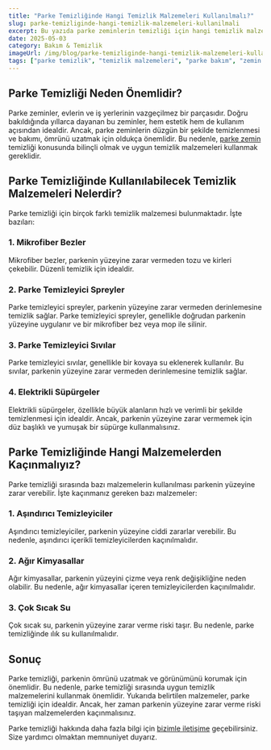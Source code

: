 ```yaml
---
title: "Parke Temizliğinde Hangi Temizlik Malzemeleri Kullanılmalı?"
slug: parke-temizliginde-hangi-temizlik-malzemeleri-kullanilmali
excerpt: Bu yazıda parke zeminlerin temizliği için hangi temizlik malzemelerinin kullanılması gerektiğini ele alacağız.
date: 2025-05-03
category: Bakım & Temizlik
imageUrl: /img/blog/parke-temizliginde-hangi-temizlik-malzemeleri-kullanilmali.png
tags: ["parke temizlik", "temizlik malzemeleri", "parke bakım", "zemin temizlik", "parke temizlik ürünleri"]
---
```


<h2>Parke Temizliği Neden Önemlidir?</h2>
<p>Parke zeminler, evlerin ve iş yerlerinin vazgeçilmez bir parçasıdır. Doğru bakıldığında yıllarca dayanan bu zeminler, hem estetik hem de kullanım açısından idealdir. Ancak, parke zeminlerin düzgün bir şekilde temizlenmesi ve bakımı, ömrünü uzatmak için oldukça önemlidir. Bu nedenle, <a href="https://parkeshop.com">parke zemin</a> temizliği konusunda bilinçli olmak ve uygun temizlik malzemeleri kullanmak gereklidir.</p>

<h2>Parke Temizliğinde Kullanılabilecek Temizlik Malzemeleri Nelerdir?</h2>
<p>Parke temizliği için birçok farklı temizlik malzemesi bulunmaktadır. İşte bazıları:</p>

<h3>1. Mikrofiber Bezler</h3>
<p>Mikrofiber bezler, parkenin yüzeyine zarar vermeden tozu ve kirleri çekebilir. Düzenli temizlik için idealdir.</p>

<h3>2. Parke Temizleyici Spreyler</h3>
<p>Parke temizleyici spreyler, parkenin yüzeyine zarar vermeden derinlemesine temizlik sağlar. Parke temizleyici spreyler, genellikle doğrudan parkenin yüzeyine uygulanır ve bir mikrofiber bez veya mop ile silinir.</p>

<h3>3. Parke Temizleyici Sıvılar</h3>
<p>Parke temizleyici sıvılar, genellikle bir kovaya su eklenerek kullanılır. Bu sıvılar, parkenin yüzeyine zarar vermeden derinlemesine temizlik sağlar.</p>

<h3>4. Elektrikli Süpürgeler</h3>
<p>Elektrikli süpürgeler, özellikle büyük alanların hızlı ve verimli bir şekilde temizlenmesi için idealdir. Ancak, parkenin yüzeyine zarar vermemek için düz başlıklı ve yumuşak bir süpürge kullanmalısınız.</p>

<h2>Parke Temizliğinde Hangi Malzemelerden Kaçınmalıyız?</h2>
<p>Parke temizliği sırasında bazı malzemelerin kullanılması parkenin yüzeyine zarar verebilir. İşte kaçınmanız gereken bazı malzemeler:</p>

<h3>1. Aşındırıcı Temizleyiciler</h3>
<p>Aşındırıcı temizleyiciler, parkenin yüzeyine ciddi zararlar verebilir. Bu nedenle, aşındırıcı içerikli temizleyicilerden kaçınılmalıdır.</p>

<h3>2. Ağır Kimyasallar</h3>
<p>Ağır kimyasallar, parkenin yüzeyini çizme veya renk değişikliğine neden olabilir. Bu nedenle, ağır kimyasallar içeren temizleyicilerden kaçınılmalıdır.</p>

<h3>3. Çok Sıcak Su</h3>
<p>Çok sıcak su, parkenin yüzeyine zarar verme riski taşır. Bu nedenle, parke temizliğinde ılık su kullanılmalıdır.</p>

<h2>Sonuç</h2>
<p>Parke temizliği, parkenin ömrünü uzatmak ve görünümünü korumak için önemlidir. Bu nedenle, parke temizliği sırasında uygun temizlik malzemelerini kullanmak önemlidir. Yukarıda belirtilen malzemeler, parke temizliği için idealdir. Ancak, her zaman parkenin yüzeyine zarar verme riski taşıyan malzemelerden kaçınmalısınız.</p>

<p>Parke temizliği hakkında daha fazla bilgi için <a href="https://parkeshop.com/contact">bizimle iletişime</a> geçebilirsiniz. Size yardımcı olmaktan memnuniyet duyarız.</p>